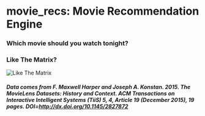 # movie_recs: Movie Recommendation Engine
### Which movie should you watch tonight?

### Like The Matrix?
![Like The Matrix](https://lh3.googleusercontent.com/pz9zzsFLO9sn_f2TM1p5jMriiUXEQN3C-e7o_9s9HFYjSVoDRcRsFvC4Ac_9WfF4-EnKAGlAkTHzNHBYTGAAiDgR-Wm8DEItf9F_jkA32_OtAf0D4hzoE-XGgSBd43SNcv_yok0WT816RAp0xW9E9yMEma-0PXh8DZjg3XGyd-vBH3_leXSBeifVxprBa0SrjkAdFjuzPOSGJ_wzD9SnzNxTZ-tQ1SpuZHjVYjWzUd9vuEmrZu_aRXxX4aFVlFN8M2ekBnpLRkG8tWGg7S7Inwx3poIZCyLRIzpvMgksEfGx1s3N_m_uj3KuwbEFuB3dwLM446x-xq0imLqi1fnA2r71RioG-5KGtAZfeyPpLqLJqqHnEiR_YiSr7OuwBxXq_zddyL3DxQJWq4ojpRMnxjlf_VefjJzfQJVdqi1GPfilaJ7SEmsyswjUMIUQ-noaG_NitD9LZh6mrg0huxv_thbhjXwNYpZnlTp5e6vThI6AXgasumV9gtXQQmLyOnwjJciHrsWtBZjlI1r0kl6Aw3vKuQvrVBr2EFrda9Qp5f3Z64a0A6wyQpvSkX7NXEl8iINvAff0T-d4o1oQk2_gtrHfJNH-rr4Kbxon-gkITw=w1935-h1450-no?raw=true "Figure1")

##### Data comes from F. Maxwell Harper and Joseph A. Konstan. 2015. The MovieLens Datasets: History and Context. ACM Transactions on Interactive Intelligent Systems (TiiS) 5, 4, Article 19 (December 2015), 19 pages. DOI=http://dx.doi.org/10.1145/2827872

